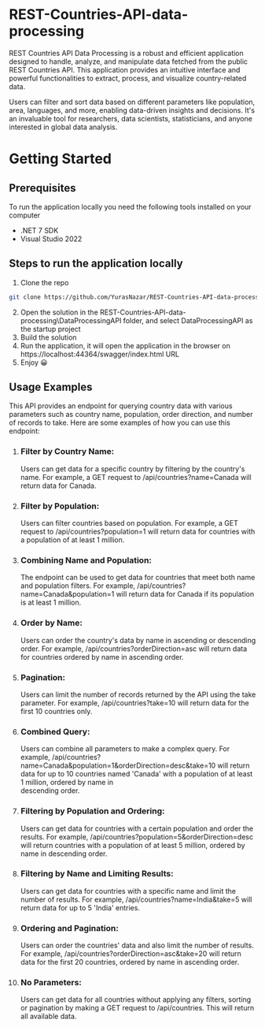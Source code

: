 # REST-Countries-API-data-processing
REST Countries API Data Processing is a robust and efficient application designed to handle, analyze, and manipulate data fetched from the public REST Countries API. This application provides an intuitive interface and powerful functionalities to extract, process, and visualize country-related data. 

Users can filter and sort data based on different parameters like population, area, languages, and more, enabling data-driven insights and decisions. It's an invaluable tool for researchers, data scientists, statisticians, and anyone interested in global data analysis.

# Getting Started
## Prerequisites
To run the application locally you need the following tools installed on your computer
* .NET 7 SDK
* Visual Studio 2022

## Steps to run the application locally
1. Clone the repo
```bash
git clone https://github.com/YurasNazar/REST-Countries-API-data-processing.git
```
2. Open the solution in the REST-Countries-API-data-processing\DataProcessingAPI folder, and select DataProcessingAPI as the startup project
3. Build the solution
4. Run the application, it will open the application in the browser on https://localhost:44364/swagger/index.html URL
5. Enjoy 😀

## Usage Examples 
This API provides an endpoint for querying country data with various parameters such as country name, population, order direction, and number of records to take. 
Here are some examples of how you can use this endpoint:

1. ### Filter by Country Name: ###
   Users can get data for a specific country by filtering by the country's name. For example, a GET request to /api/countries?name=Canada will return data for Canada.

2. ###  Filter by Population:  ###
   Users can filter countries based on population. For example, a GET request to /api/countries?population=1 will return data for countries with a population of at least 1 million.

3. ### Combining Name and Population: ###
   The endpoint can be used to get data for countries that meet both name and population filters. For example, /api/countries?name=Canada&population=1 will return data for Canada if its population is at least 1 million.

4. ### Order by Name: ###
   Users can order the country's data by name in ascending or descending order. For example, /api/countries?orderDirection=asc will return data for countries ordered by name in ascending order.

5. ### Pagination: ###
   Users can limit the number of records returned by the API using the take parameter. For example, /api/countries?take=10 will return data for the first 10 countries only.

6. ### Combined Query: ###
   Users can combine all parameters to make a complex query. For example, /api/countries?name=Canada&population=1&orderDirection=desc&take=10 will return data for up to 10 countries named 'Canada' with a population of at least 1 million, ordered by name in       
   descending order.

7. ### Filtering by Population and Ordering: ###
   Users can get data for countries with a certain population and order the results. For example, /api/countries?population=5&orderDirection=desc will return countries with a population of at least 5 million, ordered by name in descending order.

8. ### Filtering by Name and Limiting Results: ###
   Users can get data for countries with a specific name and limit the number of results. For example, /api/countries?name=India&take=5 will return data for up to 5 'India' entries.

9. ### Ordering and Pagination: ###
   Users can order the countries' data and also limit the number of results. For example, /api/countries?orderDirection=asc&take=20 will return data for the first 20 countries, ordered by name in ascending order.

10. ### No Parameters: ###
    Users can get data for all countries without applying any filters, sorting or pagination by making a GET request to /api/countries. This will return all available data.
